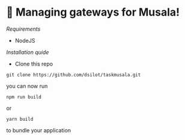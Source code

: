 # 🚀 Managing gateways for Musala!

*Requirements*
- NodeJS

*Installation quide*
- Clone this repo
```
git clone https://github.com/dsilot/taskmusala.git

```
you can now run
```
npm run build
```
or
```
yarn build
```
to bundle your application


